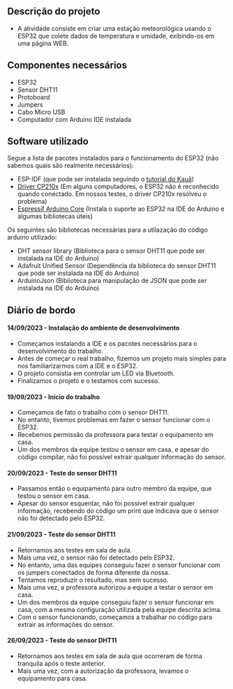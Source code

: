 ## Descrição do projeto

- A atividade consiste em criar uma estação meteorológica usando o ESP32 que colete dados de temperatura e umidade, exibindo-os em uma página WEB.

## Componentes necessários
- ESP32
- Sensor DHT11
- Protoboard
- Jumpers
- Cabo Micro USB
- Computador com Arduino IDE instalada

## Software utilizado
Segue a lista de pacotes instalados para o funcionamento do ESP32 (não sabemos quais são realmente necessários):
- ESP-IDF (que pode ser instalada seguindo o [tutorial do Kauã](https://docs.google.com/document/d/1p9fvjjZdeZ6iR5S5DZYtAWT7Cs0nL548-sQffM2ogDk/edit?usp=drive_web&authuser=1))
- [Driver CP210x](https://www.silabs.com/developers/usb-to-uart-bridge-vcp-drivers) (Em alguns computadores, o ESP32 não é reconhecido quando conectado. Em nossos testes, o driver CP210x resolveu o problema)
- [Espressif Arduino Core](https://espressif.github.io/arduino-esp32/package_esp32_index.json) (Instala o suporte ao ESP32 na IDE do Arduino e algumas bibliotecas úteis)<br>

Os seguintes são bibliotecas necessárias para a utilazação do código arduino utilizado:
- DHT sensor library (Biblioteca para o sensor DHT11 que pode ser instalada na IDE do Arduino)
- Adafruit Unified Sensor (Dependência da biblioteca do sensor DHT11 que pode ser instalada na IDE do Arduino)
- ArduinoJson (Biblioteca para manipulação de JSON que pode ser instalada na IDE do Arduino)


## Diário de bordo

#### 14/09/2023 - Instalação do ambiente de desenvolvimento
- Começamos instalando a IDE e os pacotes necessários para o desenvolvimento do trabalho.
- Antes de começar o real trabalho, fizemos um projeto mais simples para nos familiarizarmos com a IDE e o ESP32.
- O projeto consistia em controlar um LED via Bluetooth.
- Finalizamos o projeto e o testamos com sucesso.

#### 19/09/2023 - Início do trabalho
- Começamos de fato o trabalho com o sensor DHT11.
- No entanto, tivemos problemas em fazer o sensor funcionar com o ESP32.
- Recebemos permissão da professora para testar o equipamento em casa.
- Um dos membros da equipe testou o sensor em casa, e apesar do código compilar, não foi possível extrair qualquer informação do sensor.

#### 20/09/2023 - Teste do sensor DHT11
- Passamos então o equipamento para outro membro da equipe, que testou o sensor em casa.
- Apesar do sensor esquentar, não foi possível extrair qualquer informação, recebendo do código um print que indicava que o sensor não foi detectado pelo ESP32.

#### 21/09/2023 - Teste do sensor DHT11
- Retornamos aos testes em sala de aula.
- Mais uma vez, o sensor não foi detectado pelo ESP32.
- No entanto, uma das equipes conseguiu fazer o sensor funcionar com os jumpers conectados de forma diferente da nossa.
- Tentamos reproduzir o resultado, mas sem sucesso.
- Mais uma vez, a professora autorizou a equipe a testar o sensor em casa.
- Um dos membros da equipe conseguiu fazer o sensor funcionar em casa, com a mesma configuração utilizada pela equipe descrita acima.
- Com o sensor funcionando, começamos a trabalhar no código para extrair as informações do sensor.

#### 26/09/2023 - Teste do sensor DHT11
- Retornamos aos testes em sala de aula que ocorreram de forma tranquila após o teste anterior.
- Mais uma vez, com a autorização da professora, levamos o equipamento para casa.